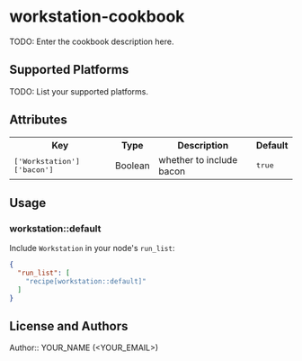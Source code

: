 # workstation-cookbook

TODO: Enter the cookbook description here.

## Supported Platforms

TODO: List your supported platforms.

## Attributes

<table>
  <tr>
    <th>Key</th>
    <th>Type</th>
    <th>Description</th>
    <th>Default</th>
  </tr>
  <tr>
    <td><tt>['Workstation']['bacon']</tt></td>
    <td>Boolean</td>
    <td>whether to include bacon</td>
    <td><tt>true</tt></td>
  </tr>
</table>

## Usage

### workstation::default

Include `Workstation` in your node's `run_list`:

```json
{
  "run_list": [
    "recipe[workstation::default]"
  ]
}
```

## License and Authors

Author:: YOUR_NAME (<YOUR_EMAIL>)
